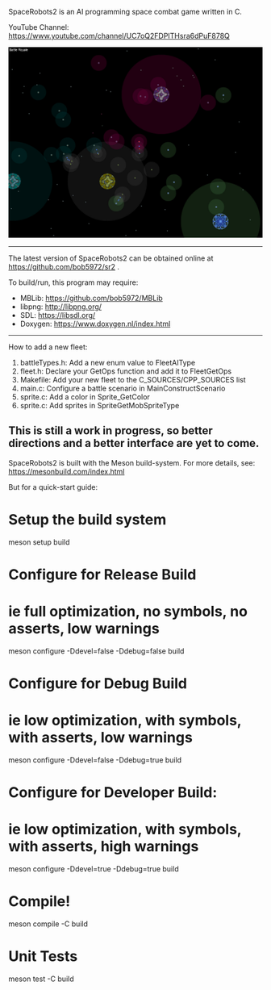 SpaceRobots2 is an AI programming space combat game written in C.

YouTube Channel: https://www.youtube.com/channel/UC7oQ2FDPITHsra6dPuF878Q

![Screenshot](spaceRobots2.jpg)

----------------------------------------------------------------------

The latest version of SpaceRobots2 can be obtained online at
https://github.com/bob5972/sr2 .

To build/run, this program may require:
* MBLib:   <https://github.com/bob5972/MBLib>
* libpng:  <http://libpng.org/>
* SDL:     <https://libsdl.org/>
* Doxygen: <https://www.doxygen.nl/index.html>
----------------------------------------------------------------------

How to add a new fleet:
<ol>
<li>battleTypes.h: Add a new enum value to FleetAIType</li>
<li>fleet.h: Declare your GetOps function and add it to FleetGetOps</li>
<li>Makefile: Add your new fleet to the C_SOURCES/CPP_SOURCES list</li>
<li>main.c: Configure a battle scenario in MainConstructScenario</li>
<li>sprite.c: Add a color in Sprite_GetColor</li>
<li>sprite.c: Add sprites in SpriteGetMobSpriteType</li>
</ol>

This is still a work in progress, so better directions and a better interface are yet to come.
----------------------------------------------------------------------

SpaceRobots2 is built with the Meson build-system.
For more details, see: <https://mesonbuild.com/index.html>

But for a quick-start guide:
# Setup the build system
meson setup build

# Configure for Release Build
#  ie full optimization, no symbols, no asserts, low warnings
meson configure -Ddevel=false -Ddebug=false build

# Configure for Debug Build
#  ie low optimization, with symbols, with asserts, low warnings
meson configure -Ddevel=false -Ddebug=true build

# Configure for Developer Build:
#  ie low optimization, with symbols, with asserts, high warnings
meson configure -Ddevel=true -Ddebug=true build

# Compile!
meson compile -C build

# Unit Tests
meson test -C build

